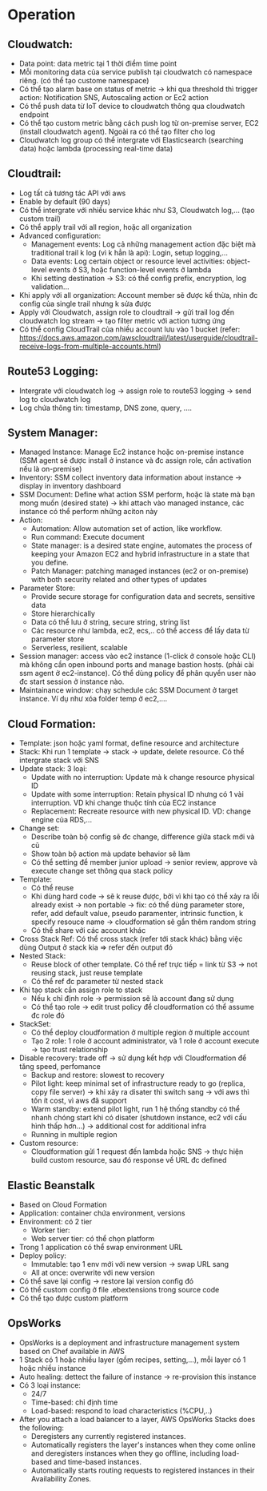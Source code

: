 # Operation

## Cloudwatch:
 - Data point: data metric tại 1 thời điểm time point
 - Mỗi monitoring data của service publish tại cloudwatch có namespace riêng. (có thể tạo custome namespace)
 - Có thể tạo alarm base on status of metric -> khi qua threshold thì trigger action: Notification SNS, Autoscaling action or Ec2 action
 - Có thể push data từ IoT device to cloudwatch thông qua cloudwatch endpoint
 - Có thể tạo custom metric bằng cách push log từ on-premise server, EC2 (install cloudwatch agent). Ngoài ra có thể tạo filter cho log
  - Cloudwatch log group có thể intergrate với Elasticsearch (searching data) hoặc lambda (processing real-time data)
 
 ## Cloudtrail:
  - Log tất cả tương tác API với aws
  - Enable by default (90 days)
  - Có thể intergrate với nhiều service khác như S3, Cloudwatch log,... (tạo custom trail)
  - Có thể apply trail với all region, hoặc all organization
  - Advanced configuration:
    - Management events: Log cả những management action đặc biệt mà traditional trail k log (vì k hẳn là api): Login, setup logging,...
    - Data events: Log certain object or resource level activities: object-level events ở S3, hoặc function-level events ở lambda
    - Khi setting destination -> S3: có thể config prefix, encryption, log validation...
  - Khi apply với all organization: Account member sẽ được kế thừa, nhìn đc config của single trail nhưng k sửa được
  - Apply với Cloudwatch, assign role to cloudtrail -> gửi trail log đến cloudwatch log stream -> tạo filter metric với action tương ứng
  - Có thể config CloudTrail của nhiều account lưu vào 1 bucket (refer: https://docs.aws.amazon.com/awscloudtrail/latest/userguide/cloudtrail-receive-logs-from-multiple-accounts.html)
  
## Route53 Logging:
  - Intergrate với cloudwatch log -> assign role to route53 logging -> send log to cloudwatch log
  - Log chứa thông tin: timestamp, DNS zone, query, ....

## System Manager:
  - Managed Instance: Manage Ec2 instance hoặc on-premise instance (SSM agent sẽ được install ở instance và đc assign role, cần activation nếu là on-premise)
  - Inventory: SSM collect inventory data information about instance -> display in inventory dashboard
  - SSM Document: Define what action SSM perform, hoặc là state mà bạn mong muốn (desired state) -> khi attach vào managed instance, các instance có thể perform những aciton này
  - Action:
    - Automation: Allow automation set of action, like workflow. 
    - Run command: Execute document
    - State manager: is a desired state engine, automates the process of keeping your Amazon EC2 and hybrid infrastructure in a state that you define.
    - Patch Manager: patching managed instances (ec2 or on-premise) with both security related and other types of updates
  - Parameter Store:
    - Provide secure storage for configuration data and secrets, sensitive data
    - Store hierarchically
    - Data có thể lưu ở string, secure string, string list
    - Các resource như lambda, ec2, ecs,.. có thể access để lấy data từ parameter store
    - Serverless, resilient, scalable
  - Session manager: access vào ec2 instance (1-click ở console hoặc CLI) mà không cần open inbound ports and manage bastion hosts. (phải cài ssm agent ở ec2-instance). Có thể dùng policy để phân quyền user nào đc start session ở instance nào.
  - Maintainance window: chạy schedule các SSM Document ở target instance. Ví dụ như xóa folder temp ở ec2,....
    
## Cloud Formation:
  - Template: json hoặc yaml format, define resource and architecture
  - Stack: Khi run 1 template -> stack -> update, delete resource. Có thể intergrate stack với SNS
  - Update stack: 3 loại:
    - Update with no interruption: Update mà k change resource physical ID
    - Update with some interruption: Retain physical ID nhưng có 1 vài interruption. VD khi change thuộc tính của EC2 instance
    - Replacement: Recreate resource with new physical ID. VD: change engine của RDS,...
  - Change set:
    - Describe toàn bộ config sẽ đc change, difference giữa stack mới và cũ
    - Show toàn bộ action mà update behavior sẽ làm
    - Có thể setting để member junior upload -> senior review, approve và execute change set thông qua stack policy
  - Template:
    - Có thể reuse
    - Khi dùng hard code -> sẽ k reuse được, bởi vì khi tạo có thể xảy ra lỗi already exist -> non portable -> fix: có thể dùng parameter store, refer, add default value, pseudo paramenter, intrinsic function, k specify resouce name -> cloudformation sẽ gắn thêm random string
    - Có thể share với các account khác
  - Cross Stack Ref: Có thể cross stack (refer tới stack khác) bằng việc dùng Output ở stack kia => refer đến output đó
  - Nested Stack: 
    - Reuse block of other template. Có thể ref trực tiếp = link từ S3 -> not reusing stack, just reuse template
    - Có thể ref đc parameter từ nested stack
  - Khi tạo stack cần assign role to stack
    - Nếu k chỉ định role -> permission sẽ là account đang sử dụng
    - Có thể tạo role -> edit trust policy để cloudformation có thể assume đc role đó
  - StackSet:
    - Có thể deploy cloudformation ở multiple region ở multiple account
    - Tạo 2 role: 1 role ở account administrator, và 1 role ở account execute -> tạo trust relationship
  - Disable recovery: trade off -> sử dụng kết hợp với Cloudformation để tăng speed, perfomance
    - Backup and restore: slowest to recovery
    - Pilot light: keep minimal set of infrastructure ready to go (replica, copy file server) -> khi xảy ra disater thì switch sang -> với aws thì tốn ít cost, vì aws đã support
    - Warm standby: extend pilot light, run 1 hệ thống standby có thể nhanh chóng start khi có disater (shutdown instance, ec2 với cấu hình thấp hơn...) -> additional cost for additional infra
    - Running in multiple region
  - Custom resource: 
    - Cloudformation gửi 1 request đến lambda hoặc SNS -> thực hiện build custom resource, sau đó response về URL đc defined

## Elastic Beanstalk
 - Based on Cloud Formation
 - Application: container chứa environment, versions
 - Environment: có 2 tier
   - Worker tier:
   - Web server tier: có thể chọn platform
 - Trong 1 application có thể swap environment URL 
 - Deploy policy:
   - Immutable: tạo 1 env mới với new version -> swap URL sang
   - All at once: overwrite với new version
 - Có thể save lại config -> restore lại version config đó
 - Có thể custom config ở file .ebextensions trong source code
 - Có thể tạo được custom platform
 
 ## OpsWorks
 - OpsWorks is a deployment and infrastructure management system based on Chef available in AWS
 - 1 Stack có 1 hoặc nhiều layer (gồm recipes, setting,...), mỗi layer có 1 hoặc nhiều instance
 - Auto healing: dettect the failure of instance -> re-provision this instance
 - Có 3 loại instance:
   - 24/7
   - Time-based: chỉ định time
   - Load-based: respond to load characteristics (%CPU,..)
 - After you attach a load balancer to a layer, AWS OpsWorks Stacks does the following:
   - Deregisters any currently registered instances.
   - Automatically registers the layer's instances when they come online and deregisters instances when they go offline, including load-based and time-based instances.
   - Automatically starts routing requests to registered instances in their Availability Zones.
